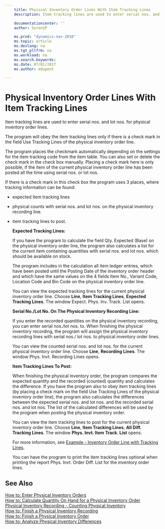 ```yaml
---
    title: Physical Inventory Order Lines With Item Tracking Lines
    description: Item tracking lines are used to enter serial nos. and lot nos. for physical inventory order lines.

    documentationcenter: ''
    author: SorenGP

    ms.prod: "dynamics-nav-2018"
    ms.topic: article
    ms.devlang: na
    ms.tgt_pltfrm: na
    ms.workload: na
    ms.search.keywords:
    ms.date: 07/01/2017
    ms.author: edupont

---
```

# Physical Inventory Order Lines With Item Tracking Lines
Item tracking lines are used to enter serial nos. and lot nos. for physical inventory order lines.  

 The program will obey the item tracking lines only if there is a check mark in the field Use Tracking Lines of the physical inventory order line.  

 The program places the checkmark automatically depending on the settings for the item tracking code from the item table. You can also set or delete the check mark in the check box manually. Placing a check mark here is only possible, if the item of the current physical inventory order line has been posted all the time using serial nos. or lot nos.  

 If there is a check mark in this check box the program uses 3 places, where tracking information can be found:  

- expected item tracking lines  

- physical counts with serial nos. and lot nos. on the physical inventory recording line.  

- item tracking lines to post.  

  **Expected Tracking Lines:**  

  If you have the program to calculate the field Qty. Expected (Base) on the physical inventory order line, the program also calculates a list for the current item containing quantities with serial nos. and lot nos. which should be available on stock.  

  The program includes in the calculation all item ledger entries, which have been posted until the Posting Date of the inventory order header and which have the same values on the 4 fields Item No., Variant Code, Location Code and Bin Code on the physical inventory order line.  

  You can view the expected tracking lines for the current physical inventory order line. Choose **Line**, **Item Tracking Lines**, **Expected Tracking Lines**. The window Expect. Phys. Inv. Track. List opens.  

  **Serial No./Lot No. On The Physical Inventory Recording Line:**  

  If you enter the recorded quantities on the physical inventory recording, you can enter serial nos./lot nos. to. When finishing the physical inventory recording, the program will assign the physical inventory recording lines with serial nos./ lot nos. to physical inventory order lines.  

  You can view the counted serial nos. and lot nos. for the current physical inventory order line. Choose **Line**, **Recording Lines**. The window Phys. Invt. Recording Lines opens.  

  **Item Tracking Lines To Post:**  

  When finishing the physical inventory order, the program compares the expected quantity and the recorded (counted) quantity and calculates the difference. If you have the program also to obey item tracking lines (by placing a check mark on the field Use Tracking Lines of the physical inventory order line), the program also calculates the differences between the expected serial nos. and lot nos. and the recorded serial nos. and lot nos. The list of the calculated differences will be used by the program when posting the physical inventory order.  

  You can view the item tracking lines to post for the current physical inventory order line. Choose **Line**, **Item Tracking Lines**, **All Diff. Tracking Lines**. The window **Phys. Invt. Item Track. List** opens.  

  For more information, see [Example - Inventory Order Line with Tracking Lines](example-inventory-order-line-with-tracking-lines.md).  

  You can have the program to print the item tracking lines optional when printing the report Phys. Invt. Order Diff. List for the inventory order lines.  

## See Also  
 [How to: Enter Physical Inventory Orders](how-to-enter-physical-inventory-orders.md)   
 [How to: Calculate Quantity On Hand for a Physical Inventory Order](how-to-calculate-quantity-on-hand-for-a-physical-inventory-order.md)   
 [Physical Inventory Recording - Counting Physical Inventory](physical-inventory-recording-counting-physical-inventory.md)   
 [How to: Finish a Physical Inventory Recording](how-to-finish-a-physical-inventory-recording.md)   
 [How to: Finish a Physical Inventory Order](how-to-finish-a-physical-inventory-order.md)   
 [How to: Analyze Physical Inventory Differences](how-to-analyze-physical-inventory-differences.md)
